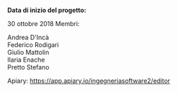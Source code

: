 <b>Data di inizio del progetto:</b>

30 ottobre 2018
Membri:

Andrea D'Incà<br>
Federico Rodigari<br> Giulio Mattolin<br> Ilaria Enache<br> Pretto Stefano

Apiary: https://app.apiary.io/ingegneriasoftware2/editor
